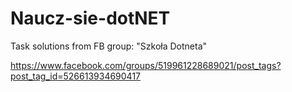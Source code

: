 # Naucz-sie-dotNET
Task solutions from FB group: "Szkoła Dotneta"

https://www.facebook.com/groups/519961228689021/post_tags?post_tag_id=526613934690417